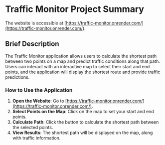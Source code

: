 # Traffic Monitor Project Summary

The website is accessible at [https://traffic-monitor.onrender.com/](https://traffic-monitor.onrender.com/).

## Brief Description
The Traffic Monitor application allows users to calculate the shortest path between two points on a map and predict traffic conditions along that path. Users can interact with an interactive map to select their start and end points, and the application will display the shortest route and provide traffic predictions.

### How to Use the Application
1. **Open the Website**: Go to [https://traffic-monitor.onrender.com/](https://traffic-monitor.onrender.com/).
2. **Select Points on the Map**: Click on the map to set your start and end points.
3. **Calculate Path**: Click the button to calculate the shortest path between the selected points.
4. **View Results**: The shortest path will be displayed on the map, along with traffic information.
